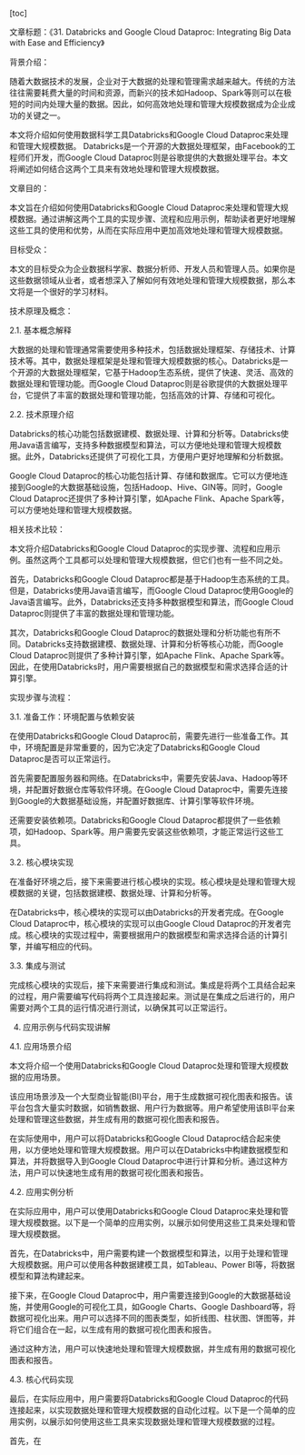 
[toc]                    
                
                
文章标题：《31. Databricks and Google Cloud Dataproc: Integrating Big Data with Ease and Efficiency》

背景介绍：

随着大数据技术的发展，企业对于大数据的处理和管理需求越来越大。传统的方法往往需要耗费大量的时间和资源，而新兴的技术如Hadoop、Spark等则可以在极短的时间内处理大量的数据。因此，如何高效地处理和管理大规模数据成为企业成功的关键之一。

本文将介绍如何使用数据科学工具Databricks和Google Cloud Dataproc来处理和管理大规模数据。 Databricks是一个开源的大数据处理框架，由Facebook的工程师们开发，而Google Cloud Dataproc则是谷歌提供的大数据处理平台。本文将阐述如何结合这两个工具来有效地处理和管理大规模数据。

文章目的：

本文旨在介绍如何使用Databricks和Google Cloud Dataproc来处理和管理大规模数据。通过讲解这两个工具的实现步骤、流程和应用示例，帮助读者更好地理解这些工具的使用和优势，从而在实际应用中更加高效地处理和管理大规模数据。

目标受众：

本文的目标受众为企业数据科学家、数据分析师、开发人员和管理人员。如果你是这些数据领域从业者，或者想深入了解如何有效地处理和管理大规模数据，那么本文将是一个很好的学习材料。

技术原理及概念：

2.1. 基本概念解释

大数据的处理和管理通常需要使用多种技术，包括数据处理框架、存储技术、计算技术等。其中，数据处理框架是处理和管理大规模数据的核心。Databricks是一个开源的大数据处理框架，它基于Hadoop生态系统，提供了快速、灵活、高效的数据处理和管理功能。而Google Cloud Dataproc则是谷歌提供的大数据处理平台，它提供了丰富的数据处理和管理功能，包括高效的计算、存储和可视化。

2.2. 技术原理介绍

Databricks的核心功能包括数据建模、数据处理、计算和分析等。Databricks使用Java语言编写，支持多种数据模型和算法，可以方便地处理和管理大规模数据。此外，Databricks还提供了可视化工具，方便用户更好地理解和分析数据。

Google Cloud Dataproc的核心功能包括计算、存储和数据库。它可以方便地连接到Google的大数据基础设施，包括Hadoop、Hive、GIN等。同时，Google Cloud Dataproc还提供了多种计算引擎，如Apache Flink、Apache Spark等，可以方便地处理和管理大规模数据。

相关技术比较：

本文将介绍Databricks和Google Cloud Dataproc的实现步骤、流程和应用示例。虽然这两个工具都可以处理和管理大规模数据，但它们也有一些不同之处。

首先，Databricks和Google Cloud Dataproc都是基于Hadoop生态系统的工具。但是，Databricks使用Java语言编写，而Google Cloud Dataproc使用Google的Java语言编写。此外，Databricks还支持多种数据模型和算法，而Google Cloud Dataproc则提供了丰富的数据处理和管理功能。

其次，Databricks和Google Cloud Dataproc的数据处理和分析功能也有所不同。Databricks支持数据建模、数据处理、计算和分析等核心功能，而Google Cloud Dataproc则提供了多种计算引擎，如Apache Flink、Apache Spark等。因此，在使用Databricks时，用户需要根据自己的数据模型和需求选择合适的计算引擎。

实现步骤与流程：

3.1. 准备工作：环境配置与依赖安装

在使用Databricks和Google Cloud Dataproc前，需要先进行一些准备工作。其中，环境配置是非常重要的，因为它决定了Databricks和Google Cloud Dataproc是否可以正常运行。

首先需要配置服务器和网络。在Databricks中，需要先安装Java、Hadoop等环境，并配置好数据仓库等软件环境。在Google Cloud Dataproc中，需要先连接到Google的大数据基础设施，并配置好数据库、计算引擎等软件环境。

还需要安装依赖项。Databricks和Google Cloud Dataproc都提供了一些依赖项，如Hadoop、Spark等。用户需要先安装这些依赖项，才能正常运行这些工具。

3.2. 核心模块实现

在准备好环境之后，接下来需要进行核心模块的实现。核心模块是处理和管理大规模数据的关键，包括数据建模、数据处理、计算和分析等。

在Databricks中，核心模块的实现可以由Databricks的开发者完成。在Google Cloud Dataproc中，核心模块的实现可以由Google Cloud Dataproc的开发者完成。核心模块的实现过程中，需要根据用户的数据模型和需求选择合适的计算引擎，并编写相应的代码。

3.3. 集成与测试

完成核心模块的实现后，接下来需要进行集成和测试。集成是将两个工具结合起来的过程，用户需要编写代码将两个工具连接起来。测试是在集成之后进行的，用户需要对两个工具的运行情况进行测试，以确保其可以正常运行。

4. 应用示例与代码实现讲解

4.1. 应用场景介绍

本文将介绍一个使用Databricks和Google Cloud Dataproc处理和管理大规模数据的应用场景。

该应用场景涉及一个大型商业智能(BI)平台，用于生成数据可视化图表和报告。该平台包含大量实时数据，如销售数据、用户行为数据等。用户希望使用该BI平台来处理和管理这些数据，并生成有用的数据可视化图表和报告。

在实际使用中，用户可以将Databricks和Google Cloud Dataproc结合起来使用，以方便地处理和管理大规模数据。用户可以在Databricks中构建数据模型和算法，并将数据导入到Google Cloud Dataproc中进行计算和分析。通过这种方法，用户可以快速地生成有用的数据可视化图表和报告。

4.2. 应用实例分析

在实际应用中，用户可以使用Databricks和Google Cloud Dataproc来处理和管理大规模数据。以下是一个简单的应用实例，以展示如何使用这些工具来处理和管理大规模数据。

首先，在Databricks中，用户需要构建一个数据模型和算法，以用于处理和管理大规模数据。用户可以使用各种数据建模工具，如Tableau、Power BI等，将数据模型和算法构建起来。

接下来，在Google Cloud Dataproc中，用户需要连接到Google的大数据基础设施，并使用Google的可视化工具，如Google Charts、Google Dashboard等，将数据可视化出来。用户可以选择不同的图表类型，如折线图、柱状图、饼图等，并将它们组合在一起，以生成有用的数据可视化图表和报告。

通过这种方法，用户可以快速地处理和管理大规模数据，并生成有用的数据可视化图表和报告。

4.3. 核心代码实现

最后，在实际应用中，用户需要将Databricks和Google Cloud Dataproc的代码连接起来，以实现数据处理和管理大规模数据的自动化过程。以下是一个简单的应用实例，以展示如何使用这些工具来实现数据处理和管理大规模数据的过程。

首先，在

